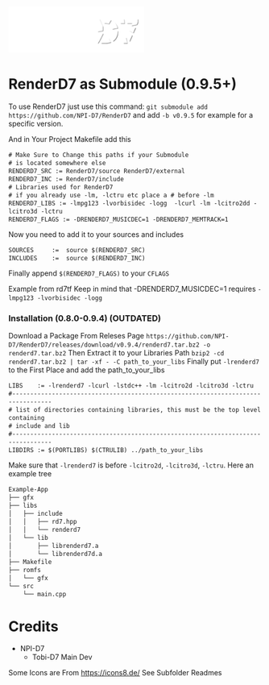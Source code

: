 # <img alt="LOGO" src="https://github.com/NPI-D7/RenderD7/raw/main/logo.png" height="90">
# RenderD7 as Submodule (0.9.5+)
To use RenderD7 just use this command: `git submodule add https://github.com/NPI-D7/RenderD7` and add `-b v0.9.5` for example for a specific version.


And in Your Project Makefile add this
```
# Make Sure to Change this paths if your Submodule
# is located somewhere else
RENDERD7_SRC := RenderD7/source RenderD7/external
RENDERD7_INC := RenderD7/include
# Libraries used for RenderD7
# if you already use -lm, -lctru etc place a # before -lm
RENDERD7_LIBS := -lmpg123 -lvorbisidec -logg  -lcurl -lm -lcitro2dd -lcitro3d -lctru
RENDERD7_FLAGS := -DRENDERD7_MUSICDEC=1 -DRENDERD7_MEMTRACK=1
```
Now you need to add it to your sources and includes
```
SOURCES		:=	source $(RENDERD7_SRC)
INCLUDES	:=	source $(RENDERD7_INC)
```
Finally append `$(RENDERD7_FLAGS)` to your `CFLAGS`

Example from rd7tf
Keep in mind that -DRENDERD7_MUSICDEC=1 requires `-lmpg123 -lvorbisidec -logg`
### Installation (0.8.0-0.9.4) (OUTDATED)
Download a Package From Releses Page
`https://github.com/NPI-D7/RenderD7/releases/download/v0.9.4/renderd7.tar.bz2 -o renderd7.tar.bz2`
Then Extract it to your Libraries Path
`bzip2 -cd renderd7.tar.bz2 | tar -xf - -C path_to_your_libs`
Finally put `-lrenderd7` to the First Place and add the path_to_your_libs
```
LIBS	:= -lrenderd7 -lcurl -lstdc++ -lm -lcitro2d -lcitro3d -lctru
#---------------------------------------------------------------------------------
# list of directories containing libraries, this must be the top level containing
# include and lib
#---------------------------------------------------------------------------------
LIBDIRS	:= $(PORTLIBS) $(CTRULIB) ../path_to_your_libs
```
Make sure that `-lrenderd7` is before `-lcitro2d`, `-lcitro3d`, `-lctru`.
Here an example tree
```
Example-App
├── gfx
├── libs
│   ├── include
│   │   ├── rd7.hpp
│   │   └── renderd7
│   └── lib
│       ├── librenderd7.a
│       └── librenderd7d.a
├── Makefile
├── romfs
│   └── gfx
└── src
    └── main.cpp
```
# Credits
- NPI-D7
  - Tobi-D7 Main Dev

Some Icons are From
https://icons8.de/
See Subfolder Readmes
